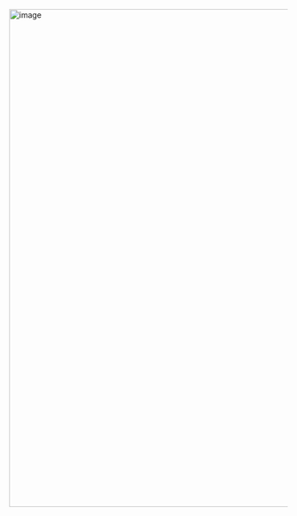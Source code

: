 <img width="900" alt="image" src="https://github.com/user-attachments/assets/ffaadbe5-e537-413f-aca4-1e8f416e83e9" />
